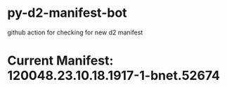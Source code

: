 # py-d2-manifest-bot
github action for checking for new d2 manifest

# Current Manifest: 120048.23.10.18.1917-1-bnet.52674